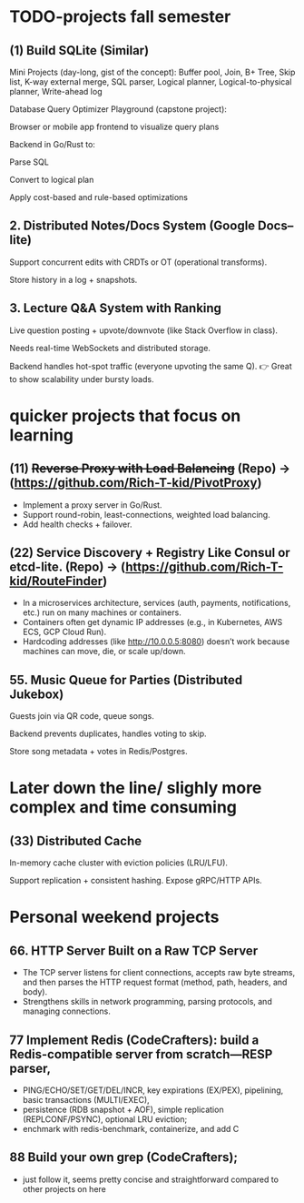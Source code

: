 # TODO-projects fall semester

## (1) Build SQLite (Similar)

Mini Projects (day-long, gist of the concept):
Buffer pool, Join, B+ Tree, Skip list, K-way external merge, SQL parser, Logical planner, Logical-to-physical planner, Write-ahead log

Database Query Optimizer Playground (capstone project):

Browser or mobile app frontend to visualize query plans

Backend in Go/Rust to:

Parse SQL

Convert to logical plan

Apply cost-based and rule-based optimizations


## 2. Distributed Notes/Docs System (Google Docs–lite)
Support concurrent edits with CRDTs or OT (operational transforms).

Store history in a log + snapshots.


## 3. Lecture Q&A System with Ranking
Live question posting + upvote/downvote (like Stack Overflow in class).

Needs real-time WebSockets and distributed storage.

Backend handles hot-spot traffic (everyone upvoting the same Q).
👉 Great to show scalability under bursty loads.



# quicker projects that focus on learning

##  (11) ~~Reverse Proxy with Load Balancing~~ (Repo) -> (https://github.com/Rich-T-kid/PivotProxy)
* Implement a proxy server in Go/Rust.
* Support round-robin, least-connections, weighted load balancing.
* Add health checks + failover.

## (22) Service Discovery + Registry Like Consul or etcd-lite. (Repo) -> (https://github.com/Rich-T-kid/RouteFinder)
* In a microservices architecture, services (auth, payments, notifications, etc.) run on many machines or containers.
* Containers often get dynamic IP addresses (e.g., in Kubernetes, AWS ECS, GCP Cloud Run).
* Hardcoding addresses (like http://10.0.0.5:8080) doesn’t work because machines can move, die, or scale up/down.

## 55. Music Queue for Parties (Distributed Jukebox)
Guests join via QR code, queue songs.

Backend prevents duplicates, handles voting to skip.

Store song metadata + votes in Redis/Postgres.

# Later down the line/ slighly more complex and time consuming
## (33) Distributed Cache
In-memory cache cluster with eviction policies (LRU/LFU).

Support replication + consistent hashing.
Expose gRPC/HTTP APIs.


# Personal weekend projects
## 66. HTTP Server Built on a Raw TCP Server
* The TCP server listens for client connections, accepts raw byte streams, and then parses the HTTP request format (method, path, headers, and body).
* Strengthens skills in network programming, parsing protocols, and managing connections.


## 77 Implement Redis (CodeCrafters): build a Redis-compatible server from scratch—RESP parser, 
* PING/ECHO/SET/GET/DEL/INCR, key expirations (EX/PEX), pipelining, basic transactions (MULTI/EXEC),
*  persistence (RDB snapshot + AOF), simple replication (REPLCONF/PSYNC), optional LRU eviction;
*  enchmark with redis-benchmark, containerize, and add C


## 88 Build your own grep (CodeCrafters);
* just follow it, seems pretty concise and straightforward compared to other projects on here
